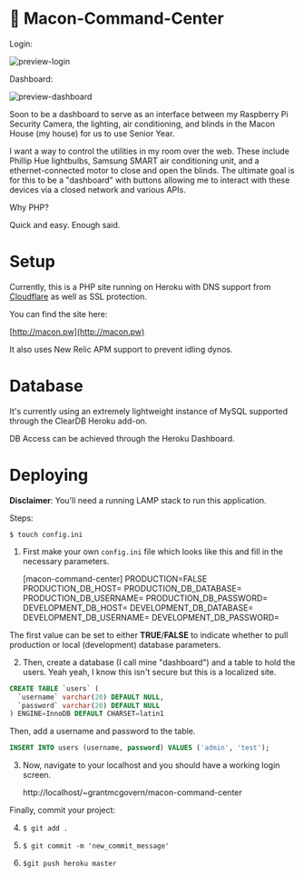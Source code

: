 # :beer: Macon-Command-Center

Login:

![preview-login](http://i1158.photobucket.com/albums/p618/g12mcgov/Screenshot%202015-05-15%2023.27.34.png)

Dashboard:

![preview-dashboard](http://i1158.photobucket.com/albums/p618/g12mcgov/Screenshot%202015-05-17%2016.42.27.png)

Soon to be a dashboard to serve as an interface between my Raspberry Pi Security Camera, the lighting, air conditioning, and blinds in the Macon House (my house) for us to use Senior Year.

I want a way to control the utilities in my room over the web. These include Phillip Hue lightbulbs, Samsung SMART air conditioning unit, and a ethernet-connected motor to close and open the blinds. The ultimate goal is for this to be a "dashboard" with buttons allowing me to interact with these devices via a closed network and various APIs. 

Why PHP?

Quick and easy. Enough said.

Setup
=======

Currently, this is a PHP site running on Heroku with DNS support from [Cloudflare](https://www.cloudflare.com/) as well as SSL protection. 

You can find the site here:

[http://macon.pw](http://macon.pw)

It also uses New Relic APM support to prevent idling dynos.

Database
=======

It's currently using an extremely lightweight instance of MySQL supported through the ClearDB Heroku add-on.

DB Access can be achieved through the Heroku Dashboard.

Deploying
=======

<b>Disclaimer</b>: You'll need a running LAMP stack to run this application.

Steps:

`$ touch config.ini`

1) First make your own `config.ini` file which looks like this and fill in the necessary parameters.

	[macon-command-center]
	PRODUCTION=FALSE
	PRODUCTION_DB_HOST=
	PRODUCTION_DB_DATABASE=
	PRODUCTION_DB_USERNAME=
	PRODUCTION_DB_PASSWORD=
	DEVELOPMENT_DB_HOST=
	DEVELOPMENT_DB_DATABASE=
	DEVELOPMENT_DB_USERNAME=
	DEVELOPMENT_DB_PASSWORD=

The first value can be set to either <b>TRUE</b>/<b>FALSE</b> to indicate whether to pull production or local (development) database parameters.

2) Then, create a database (I call mine "dashboard") and a table to hold the users. Yeah yeah, I know this isn't secure but this is a localized site.

```sql
CREATE TABLE `users` (
  `username` varchar(20) DEFAULT NULL,
  `password` varchar(20) DEFAULT NULL
) ENGINE=InnoDB DEFAULT CHARSET=latin1
```
Then, add a username and password to the table.

```sql
INSERT INTO users (username, password) VALUES ('admin', 'test');
```

3) Now, navigate to your localhost and you should have a working login screen.

	http://localhost/~grantmcgovern/macon-command-center


Finally, commit your project:


4) `$ git add .`


5) `$ git commit -m 'new_commit_message'`


6) `$git push heroku master`



